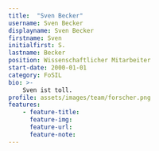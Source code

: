 ```yaml
---
title:  "Sven Becker"
username: Sven Becker
displayname: Sven Becker
firstname: Sven
initialfirst: S.
lastname: Becker
position: Wissenschaftlicher Mitarbeiter
start-date: 2000-01-01
category: FoSIL
bio: >- 
    Sven ist toll.   
profile: assets/images/team/forscher.png
features:
    - feature-title: 
      feature-img: 
      feature-url: 
      feature-note: 
---
```

